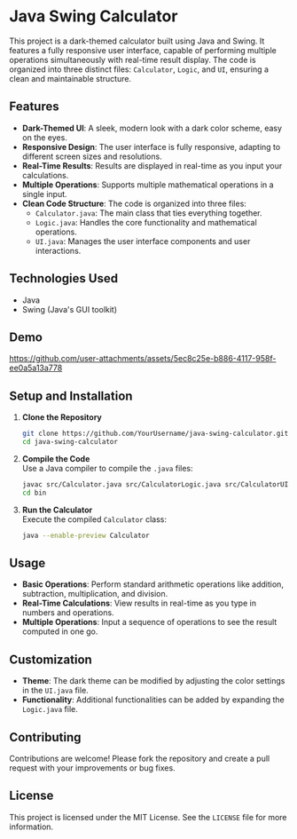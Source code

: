 # Java Swing Calculator

This project is a dark-themed calculator built using Java and Swing. It features a fully responsive user interface, capable of performing multiple operations simultaneously with real-time result display. The code is organized into three distinct files: `Calculator`, `Logic`, and `UI`, ensuring a clean and maintainable structure.

## Features

- **Dark-Themed UI**: A sleek, modern look with a dark color scheme, easy on the eyes.
- **Responsive Design**: The user interface is fully responsive, adapting to different screen sizes and resolutions.
- **Real-Time Results**: Results are displayed in real-time as you input your calculations.
- **Multiple Operations**: Supports multiple mathematical operations in a single input.
- **Clean Code Structure**: The code is organized into three files:
  - `Calculator.java`: The main class that ties everything together.
  - `Logic.java`: Handles the core functionality and mathematical operations.
  - `UI.java`: Manages the user interface components and user interactions.

## Technologies Used

- Java
- Swing (Java's GUI toolkit)

## Demo

https://github.com/user-attachments/assets/5ec8c25e-b886-4117-958f-ee0a5a13a778

## Setup and Installation

1. **Clone the Repository**

   ```bash
   git clone https://github.com/YourUsername/java-swing-calculator.git
   cd java-swing-calculator
   ```

2. **Compile the Code**  
   Use a Java compiler to compile the `.java` files:

   ```bash
   javac src/Calculator.java src/CalculatorLogic.java src/CalculatorUI.java -d bin
   cd bin
   ```

3. **Run the Calculator**  
   Execute the compiled `Calculator` class:
   ```bash
   java --enable-preview Calculator
   ```

## Usage

- **Basic Operations**: Perform standard arithmetic operations like addition, subtraction, multiplication, and division.
- **Real-Time Calculations**: View results in real-time as you type in numbers and operations.
- **Multiple Operations**: Input a sequence of operations to see the result computed in one go.

## Customization

- **Theme**: The dark theme can be modified by adjusting the color settings in the `UI.java` file.
- **Functionality**: Additional functionalities can be added by expanding the `Logic.java` file.

## Contributing

Contributions are welcome! Please fork the repository and create a pull request with your improvements or bug fixes.

## License

This project is licensed under the MIT License. See the `LICENSE` file for more information.
